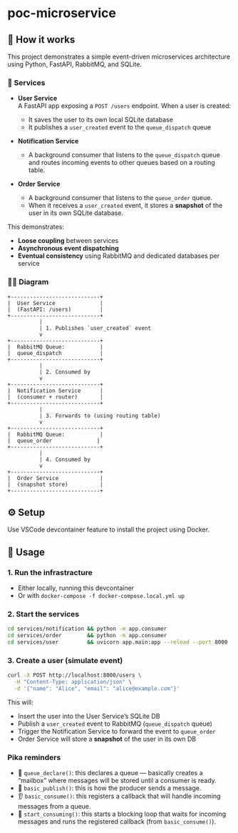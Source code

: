# poc-microservice

## 🧠 How it works

This project demonstrates a simple event-driven microservices architecture using Python, FastAPI, RabbitMQ, and SQLite.

### 🧱 Services

- **User Service**  
  A FastAPI app exposing a `POST /users` endpoint. When a user is created:
  - It saves the user to its own local SQLite database
  - It publishes a `user_created` event to the `queue_dispatch` queue

- **Notification Service**  
  - A background consumer that listens to the `queue_dispatch` queue and routes incoming events to other queues based on a routing table.

- **Order Service**  
  - A background consumer that listens to the `queue_order` queue.  
  - When it receives a `user_created` event, it stores a **snapshot** of the user in its own SQLite database.

This demonstrates:
- **Loose coupling** between services
- **Asynchronous event dispatching**
- **Eventual consistency** using RabbitMQ and dedicated databases per service


### ✍🏻 Diagram

```ascii
+----------------------------+
|  User Service              |
|  (FastAPI: /users)         |
+----------------------------+
          |
          | 1. Publishes `user_created` event
          v
+----------------------------+
|  RabbitMQ Queue:           |
|  queue_dispatch            |
+----------------------------+
          |
          | 2. Consumed by
          v
+----------------------------+
|  Notification Service      |
|  (consumer + router)       |
+----------------------------+
          |
          | 3. Forwards to (using routing table)
          v
+----------------------------+
|  RabbitMQ Queue:           |
|  queue_order              |
+----------------------------+
          |
          | 4. Consumed by
          v
+----------------------------+
|  Order Service             |
|  (snapshot store)          |
+----------------------------+

```

## ⚙️ Setup

Use VSCode devcontainer feature to install the project using Docker.

## 🚀 Usage

### 1. Run the infrastracture

- Either locally, running this devcontainer
- Or with `docker-compose -f docker-compose.local.yml up`

### 2. Start the services

```sh
cd services/notification && python -m app.consumer
cd services/order        && python -m app.consumer
cd services/user         && uvicorn app.main:app --reload --port 8000
```

### 3. Create a user (simulate event)

```sh
curl -X POST http://localhost:8000/users \
  -H "Content-Type: application/json" \
  -d '{"name": "Alice", "email": "alice@example.com"}'
```

This will:
- Insert the user into the User Service’s SQLite DB
- Publish a `user_created` event to RabbitMQ (`queue_dispatch` queue)
- Trigger the Notification Service to forward the event to `queue_order`
- Order Service will store a **snapshot** of the user in its own DB


### Pika reminders


- 🧱 `queue_declare()`: this declares a queue — basically creates a “mailbox” where messages will be stored until a consumer is ready.
- 📩 `basic_publish()`: this is how the producer sends a message.
- 👂 `basic_consume()`: this registers a callback that will handle incoming messages from a queue.
- 🔁 `start_consuming()`: this starts a blocking loop that waits for incoming messages and runs the registered callback (from `basic_consume()`).
